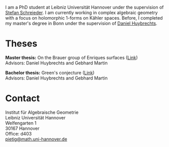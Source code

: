 I am a PhD student at Leibniz Universität Hannover under the supervision of [Stefan Schreieder](https://www.iag.uni-hannover.de/de/institut/personenverzeichnis/schreieder). I am currently working in complex algebraic geometry with a focus on holomorphic 1-forms on Kähler spaces. Before, I completed my master's degree in Bonn under the supervision of [Daniel Huybrechts](https://www.math.uni-bonn.de/~huybrech/).

# Theses
**Master thesis:** On the Brauer group of Enriques surfaces ([Link](https://smnptg.github.io/MT_Pietig.pdf))  
Advisors: Daniel Huybrechts and Gebhard Martin  

**Bachelor thesis:** Green's conjecture ([Link](https://smnptg.github.io/BT_Pietig.pdf))  
Advisors: Daniel Huybrechts and Gebhard Martin

# Contact
Institut für Algebraische Geometrie  
Leibniz Universität Hannover  
Welfengarten 1  
30167 Hannover  
Office: d403  
<pietig@math.uni-hannover.de>
